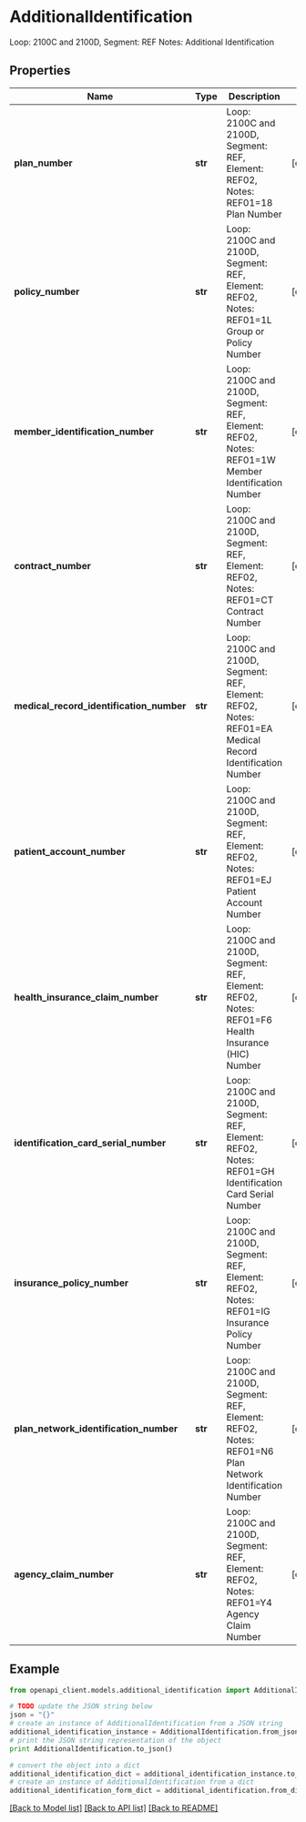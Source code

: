 # AdditionalIdentification

Loop: 2100C and 2100D, Segment: REF Notes: Additional Identification

## Properties
Name | Type | Description | Notes
------------ | ------------- | ------------- | -------------
**plan_number** | **str** | Loop: 2100C and 2100D, Segment: REF, Element: REF02, Notes: REF01&#x3D;18 Plan Number | [optional] 
**policy_number** | **str** | Loop: 2100C and 2100D, Segment: REF, Element: REF02, Notes: REF01&#x3D;1L Group or Policy Number | [optional] 
**member_identification_number** | **str** | Loop: 2100C and 2100D, Segment: REF, Element: REF02, Notes: REF01&#x3D;1W Member Identification Number | [optional] 
**contract_number** | **str** | Loop: 2100C and 2100D, Segment: REF, Element: REF02, Notes: REF01&#x3D;CT Contract Number | [optional] 
**medical_record_identification_number** | **str** | Loop: 2100C and 2100D, Segment: REF, Element: REF02, Notes: REF01&#x3D;EA Medical Record Identification Number | [optional] 
**patient_account_number** | **str** | Loop: 2100C and 2100D, Segment: REF, Element: REF02, Notes: REF01&#x3D;EJ Patient Account Number | [optional] 
**health_insurance_claim_number** | **str** | Loop: 2100C and 2100D, Segment: REF, Element: REF02, Notes: REF01&#x3D;F6 Health Insurance (HIC) Number | [optional] 
**identification_card_serial_number** | **str** | Loop: 2100C and 2100D, Segment: REF, Element: REF02, Notes: REF01&#x3D;GH Identification Card Serial Number | [optional] 
**insurance_policy_number** | **str** | Loop: 2100C and 2100D, Segment: REF, Element: REF02, Notes: REF01&#x3D;IG Insurance Policy Number | [optional] 
**plan_network_identification_number** | **str** | Loop: 2100C and 2100D, Segment: REF, Element: REF02, Notes: REF01&#x3D;N6 Plan Network Identification Number | [optional] 
**agency_claim_number** | **str** | Loop: 2100C and 2100D, Segment: REF, Element: REF02, Notes: REF01&#x3D;Y4 Agency Claim Number | [optional] 

## Example

```python
from openapi_client.models.additional_identification import AdditionalIdentification

# TODO update the JSON string below
json = "{}"
# create an instance of AdditionalIdentification from a JSON string
additional_identification_instance = AdditionalIdentification.from_json(json)
# print the JSON string representation of the object
print AdditionalIdentification.to_json()

# convert the object into a dict
additional_identification_dict = additional_identification_instance.to_dict()
# create an instance of AdditionalIdentification from a dict
additional_identification_form_dict = additional_identification.from_dict(additional_identification_dict)
```
[[Back to Model list]](../README.md#documentation-for-models) [[Back to API list]](../README.md#documentation-for-api-endpoints) [[Back to README]](../README.md)


